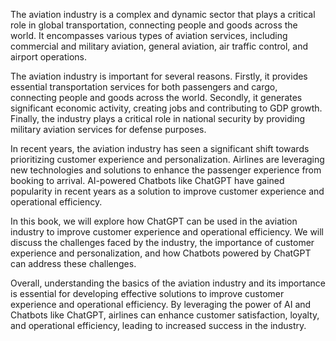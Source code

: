 
The aviation industry is a complex and dynamic sector that plays a critical role in global transportation, connecting people and goods across the world. It encompasses various types of aviation services, including commercial and military aviation, general aviation, air traffic control, and airport operations.

The aviation industry is important for several reasons. Firstly, it provides essential transportation services for both passengers and cargo, connecting people and goods across the world. Secondly, it generates significant economic activity, creating jobs and contributing to GDP growth. Finally, the industry plays a critical role in national security by providing military aviation services for defense purposes.

In recent years, the aviation industry has seen a significant shift towards prioritizing customer experience and personalization. Airlines are leveraging new technologies and solutions to enhance the passenger experience from booking to arrival. AI-powered Chatbots like ChatGPT have gained popularity in recent years as a solution to improve customer experience and operational efficiency.

In this book, we will explore how ChatGPT can be used in the aviation industry to improve customer experience and operational efficiency. We will discuss the challenges faced by the industry, the importance of customer experience and personalization, and how Chatbots powered by ChatGPT can address these challenges.

Overall, understanding the basics of the aviation industry and its importance is essential for developing effective solutions to improve customer experience and operational efficiency. By leveraging the power of AI and Chatbots like ChatGPT, airlines can enhance customer satisfaction, loyalty, and operational efficiency, leading to increased success in the industry.
